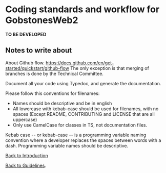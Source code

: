 # Coding standards and workflow for **GobstonesWeb2**

**TO BE DEVELOPED**

## Notes to write about
About Github flow.
https://docs.github.com/en/get-started/quickstart/github-flow
The only exception is that merging of branches is done by the Technical Committee.

Document all your code using Typedoc, and generate the documentation.

Please follow this conventions for filenames:
 * Names should be descriptive and be in english
 * All lowercase with kebab-case should be used for filenames, with no spaces 
   (Except README,   CONTRIBUTING and LICENSE that are all uppercase)
 * Only use CamelCase for classes in TS, not documentation files.

 Kebab case -- or kebab-case -- is a programming variable naming convention where a developer replaces the spaces between words with a dash. Programming variable names should be descriptive.

[Back to Introduction](./introduction.md)

[Back to Guidelines](../README.md).